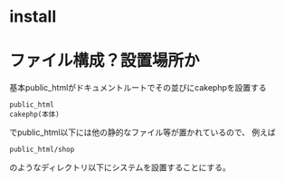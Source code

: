 # install

# ファイル構成？設置場所か

基本public_htmlがドキュメントルートでその並びにcakephpを設置する

    public_html
    cakephp(本体)

でpublic_html以下には他の静的なファイル等が置かれているので、
例えば

`public_html/shop`

のようなディレクトリ以下にシステムを設置することにする。



